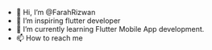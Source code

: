 - 👋 Hi, I’m @FarahRizwan
- 👀 I’m inspiring flutter developer
- 🌱 I’m currently learning Flutter Mobile App development.
- 📫 How to reach me 

<!---
FarahRizwan/FarahRizwan is a ✨ special ✨ repository because its `README.md` (this file) appears on your GitHub profile.
You can click the Preview link to take a look at your changes.
--->
